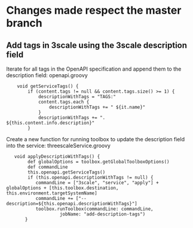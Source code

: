 # Changes made respect the master branch 
## Add tags in 3scale using the 3scale description field

Iterate for all tags in the OpenAPI specification and append them to the description field: openapi.groovy
```
    void getServiceTags() {    
        if (content.tags != null && content.tags.size() >= 1) {
            descriptionWithTags = "TAGS:"
            content.tags.each {
                descriptionWithTags += " ${it.name}"           
            }  
            descriptionWithTags += ". ${this.content.info.description}"          
        }    
```

Create a new function for running toolbox to update the description field into the service: threescaleService.groovy

``` 
   void applyDescriptioWithTags() {
        def globalOptions = toolbox.getGlobalToolboxOptions()
        def commandLine
        this.openapi.getServiceTags() 
        if (this.openapi.descriptionWithTags != null) {          
           commandLine = ["3scale", "service", "apply"] + globalOptions + [this.toolbox.destination, this.environment.targetSystemName]
           commandLine += ["--description=${this.openapi.descriptionWithTags}"]
           toolbox.runToolbox(commandLine: commandLine,
                    jobName: "add-description-tags")
       } 
``` 
